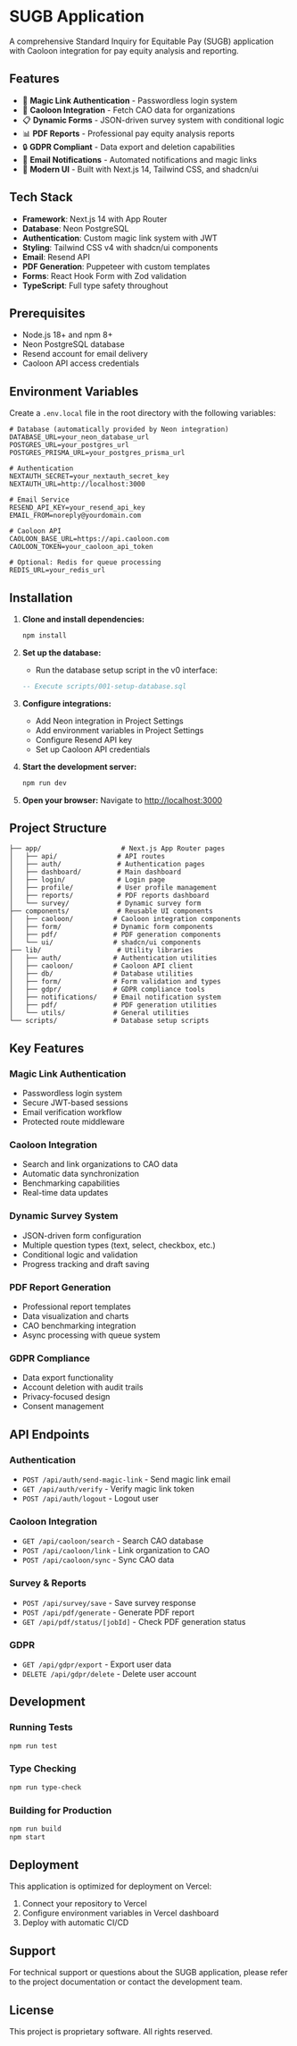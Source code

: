 # SUGB Application

A comprehensive Standard Inquiry for Equitable Pay (SUGB) application with Caoloon integration for pay equity analysis and reporting.

## Features

- 🔐 **Magic Link Authentication** - Passwordless login system
- 🏢 **Caoloon Integration** - Fetch CAO data for organizations
- 📋 **Dynamic Forms** - JSON-driven survey system with conditional logic
- 📊 **PDF Reports** - Professional pay equity analysis reports
- 🔒 **GDPR Compliant** - Data export and deletion capabilities
- 📧 **Email Notifications** - Automated notifications and magic links
- 🎨 **Modern UI** - Built with Next.js 14, Tailwind CSS, and shadcn/ui

## Tech Stack

- **Framework**: Next.js 14 with App Router
- **Database**: Neon PostgreSQL
- **Authentication**: Custom magic link system with JWT
- **Styling**: Tailwind CSS v4 with shadcn/ui components
- **Email**: Resend API
- **PDF Generation**: Puppeteer with custom templates
- **Forms**: React Hook Form with Zod validation
- **TypeScript**: Full type safety throughout

## Prerequisites

- Node.js 18+ and npm 8+
- Neon PostgreSQL database
- Resend account for email delivery
- Caoloon API access credentials

## Environment Variables

Create a `.env.local` file in the root directory with the following variables:

```env
# Database (automatically provided by Neon integration)
DATABASE_URL=your_neon_database_url
POSTGRES_URL=your_postgres_url
POSTGRES_PRISMA_URL=your_postgres_prisma_url

# Authentication
NEXTAUTH_SECRET=your_nextauth_secret_key
NEXTAUTH_URL=http://localhost:3000

# Email Service
RESEND_API_KEY=your_resend_api_key
EMAIL_FROM=noreply@yourdomain.com

# Caoloon API
CAOLOON_BASE_URL=https://api.caoloon.com
CAOLOON_TOKEN=your_caoloon_api_token

# Optional: Redis for queue processing
REDIS_URL=your_redis_url
```

## Installation

1. **Clone and install dependencies:**

   ```bash
   npm install
   ```

2. **Set up the database:**
   - Run the database setup script in the v0 interface:

   ```sql
   -- Execute scripts/001-setup-database.sql
   ```

3. **Configure integrations:**
   - Add Neon integration in Project Settings
   - Add environment variables in Project Settings
   - Configure Resend API key
   - Set up Caoloon API credentials

4. **Start the development server:**

   ```bash
   npm run dev
   ```

5. **Open your browser:**
   Navigate to [http://localhost:3000](http://localhost:3000)

## Project Structure

```
├── app/                    # Next.js App Router pages
│   ├── api/               # API routes
│   ├── auth/              # Authentication pages
│   ├── dashboard/         # Main dashboard
│   ├── login/             # Login page
│   ├── profile/           # User profile management
│   ├── reports/           # PDF reports dashboard
│   └── survey/            # Dynamic survey form
├── components/            # Reusable UI components
│   ├── caoloon/          # Caoloon integration components
│   ├── form/             # Dynamic form components
│   ├── pdf/              # PDF generation components
│   └── ui/               # shadcn/ui components
├── lib/                   # Utility libraries
│   ├── auth/             # Authentication utilities
│   ├── caoloon/          # Caoloon API client
│   ├── db/               # Database utilities
│   ├── form/             # Form validation and types
│   ├── gdpr/             # GDPR compliance tools
│   ├── notifications/    # Email notification system
│   ├── pdf/              # PDF generation utilities
│   └── utils/            # General utilities
└── scripts/              # Database setup scripts
```

## Key Features

### Magic Link Authentication

- Passwordless login system
- Secure JWT-based sessions
- Email verification workflow
- Protected route middleware

### Caoloon Integration

- Search and link organizations to CAO data
- Automatic data synchronization
- Benchmarking capabilities
- Real-time data updates

### Dynamic Survey System

- JSON-driven form configuration
- Multiple question types (text, select, checkbox, etc.)
- Conditional logic and validation
- Progress tracking and draft saving

### PDF Report Generation

- Professional report templates
- Data visualization and charts
- CAO benchmarking integration
- Async processing with queue system

### GDPR Compliance

- Data export functionality
- Account deletion with audit trails
- Privacy-focused design
- Consent management

## API Endpoints

### Authentication

- `POST /api/auth/send-magic-link` - Send magic link email
- `GET /api/auth/verify` - Verify magic link token
- `POST /api/auth/logout` - Logout user

### Caoloon Integration

- `GET /api/caoloon/search` - Search CAO database
- `POST /api/caoloon/link` - Link organization to CAO
- `POST /api/caoloon/sync` - Sync CAO data

### Survey & Reports

- `POST /api/survey/save` - Save survey response
- `POST /api/pdf/generate` - Generate PDF report
- `GET /api/pdf/status/[jobId]` - Check PDF generation status

### GDPR

- `GET /api/gdpr/export` - Export user data
- `DELETE /api/gdpr/delete` - Delete user account

## Development

### Running Tests

```bash
npm run test
```

### Type Checking

```bash
npm run type-check
```

### Building for Production

```bash
npm run build
npm start
```

## Deployment

This application is optimized for deployment on Vercel:

1. Connect your repository to Vercel
2. Configure environment variables in Vercel dashboard
3. Deploy with automatic CI/CD

## Support

For technical support or questions about the SUGB application, please refer to the project documentation or contact the development team.

## License

This project is proprietary software. All rights reserved.
